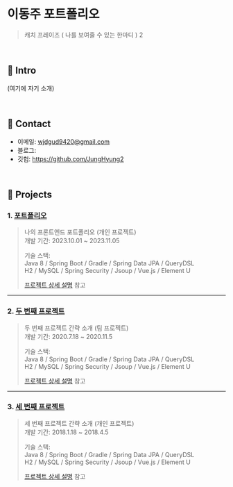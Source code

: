 # 이동주 포트폴리오
>캐치 프레이즈 ( 나를 보여줄 수 있는 한마디 )
2
</br>

## :pushpin: Intro
(여기에 자기 소개)

</br>

## :pushpin: Contact
- 이메일: wjdgud9420@gmail.com
- 블로그: 
- 깃헙: https://github.com/JungHyung2

</br>

## :pushpin: Projects
### 1. [포트폴리오](\https://github.com/2024-SMHRD-KDT-BigData-23/WeatherFit)
>나의 프론트엔드 포트폴리오 (개인 프로젝트)  
>개발 기간: 2023.10.01 ~ 2023.11.05  
>  
>기술 스택:  
>Java 8 / Spring Boot / Gradle / Spring Data JPA / QueryDSL  
>H2 / MySQL / Spring Security / Jsoup / Vue.js / Element U  
>  
>[프로젝트 상세 설명](https://github.com/2024-SMHRD-KDT-BigData-23/WeatherFit) 참고

---

### 2. [두 번째 프로젝트](https://github.com/JungHyung2/gitio.io)
>두 번째 프로젝트 간략 소개  (팀 프로젝트)  
>개발 기간: 2020.7.18 ~ 2020.11.5  
>  
>기술 스택:  
>Java 8 / Spring Boot / Gradle / Spring Data JPA / QueryDSL  
>H2 / MySQL / Spring Security / Jsoup / Vue.js / Element U  
>  
>[프로젝트 상세 설명](https://github.com/JungHyung2/gitio.io) 참고

---

### 3. [세 번째 프로젝트](https://github.com/JungHyung2/gitio.io)
>세 번째 프로젝트 간략 소개  (개인 프로젝트)  
>개발 기간: 2018.1.18 ~ 2018.4.5  
>  
>기술 스택:  
>Java 8 / Spring Boot / Gradle / Spring Data JPA / QueryDSL  
>H2 / MySQL / Spring Security / Jsoup / Vue.js / Element U  
>  
>[프로젝트 상세 설명](https://github.com/JungHyung2/gitio.io) 참고

